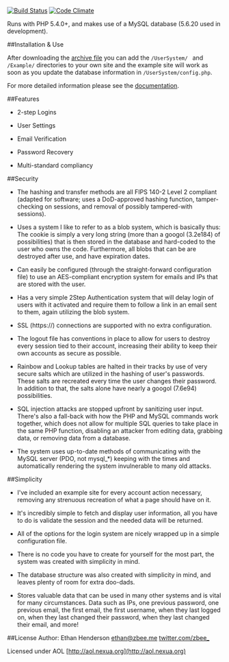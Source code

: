 [![Build Status](https://travis-ci.org/Zbee/UserSystem.svg)](https://travis-ci.org/Zbee/UserSystem) [![Code Climate](https://codeclimate.com/github/Zbee/UserSystem/badges/gpa.svg)](https://codeclimate.com/github/Zbee/UserSystem)

Runs with PHP 5.4.0+, and makes use of a MySQL database (5.6.20 used in development).

##Installation & Use

After downloading the [archive file](https://github.com/Zbee/UserSystem/archive/master.zip) you can add the `/UserSystem/ ` and `/Example/` directories to your own site and the example site will work as soon as you update the database information in `/UserSystem/config.php`.

For more detailed information please see the [documentation](https://zbee.github.io/UserSystem/documentation).

##Features

* 2-step Logins

* User Settings

* Email Verification

* Password Recovery

* Multi-standard compliancy

##Security

* The hashing and transfer methods are all FIPS 140-2 Level 2 compliant (adapted for software; uses a DoD-approved hashing function, tamper-checking on sessions, and removal of possibly tampered-with sessions).

* Uses a system I like to refer to as a blob system, which is basically thus: The cookie is simply a very long string (more than a googol (3.2e184) of possibilities) that is then stored in the database and hard-coded to the user who owns the code. Furthermore, all blobs that can be are destroyed after use, and have expiration dates.

* Can easily be configured (through the straight-forward configuration file) to use an AES-compliant encryption system for emails and IPs that are stored with the user.

* Has a very simple 2Step Authentication system that will delay login of users with it activated and require them to follow a link in an email sent to them, again utilizing the blob system.

* SSL (https://) connections are supported with no extra configuration.

* The logout file has conventions in place to allow for users to destroy every session tied to their account, increasing their ability to keep their own accounts as secure as possible.

* Rainbow and Lookup tables are halted in their tracks by use of very secure salts which are utilized in the hashing of user's passwords. These salts are recreated every time the user changes their password. In addition to that, the salts alone have nearly a googol (7.6e94) possibilities.

* SQL injection attacks are stopped upfront by sanitizing user input. There's also a fall-back with how the PHP and MySQL commands work together, which does not allow for multiple SQL queries to take place in the same PHP function, disabling an attacker from editing data, grabbing data, or removing data from a database.

* The system uses up-to-date methods of communicating with the MySQL server (PDO, not mysql_*) keeping with the times and automatically rendering the system invulnerable to many old attacks.

##Simplicity

* I've included an example site for every account action necessary, removing any strenuous recreation of what a page should have on it.

* It's incredibly simple to fetch and display user information, all you have to do is validate the session and the needed data will be returned.

* All of the options for the login system are nicely wrapped up in a simple configuration file.

* There is no code you have to create for yourself for the most part, the system was created with simplicity in mind.

* The database structure was also created with simplicity in mind, and leaves plenty of room for extra doo-dads.

* Stores valuable data that can be used in many other systems and is vital for many circumstances. Data such as IPs, one previous password, one previous email, the first email, the first username, when they last logged on, when they last changed their password, when they last changed their email, and more!

##License
Author: Ethan Henderson [ethan@zbee.me](mailto:ethan@zbee.me) [twitter.com/zbee_](https://twitter.com/zbee_)

Licensed under AOL [http://aol.nexua.org](http://aol.nexua.org)
